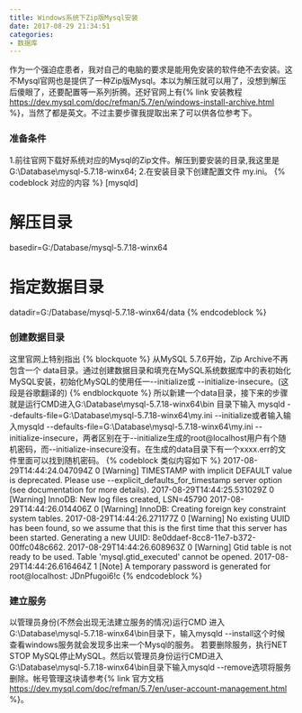 ```yaml
---
title: Windows系统下Zip版Mysql安装
date: 2017-08-29 21:34:51
categories:
- 数据库
---
```

作为一个强迫症患者，我对自己的电脑的要求是能用免安装的软件绝不去安装。这不Mysql官网也是提供了一种Zip版Mysql。本以为解压就可以用了，没想到解压后傻眼了，还要配置等一系列折腾。还好官网上有{% link 安装教程 https://dev.mysql.com/doc/refman/5.7/en/windows-install-archive.html %}，当然了都是英文。不过主要步骤我提取出来了可以供各位参考下。
<!-- more -->
### 准备条件
1.前往官网下载好系统对应的Mysql的Zip文件。解压到要安装的目录,我这里是G:\Database\mysql-5.7.18-winx64;
2.在安装目录下创建配置文件 my.ini。
{% codeblock 对应的内容 %}
[mysqld]
# 解压目录
basedir=G:/Database/mysql-5.7.18-winx64
# 指定数据目录
datadir=G:/Database/mysql-5.7.18-winx64/data
{% endcodeblock %}
### 创建数据目录
这里官网上特别指出
{% blockquote  %}
从MySQL 5.7.6开始，Zip Archive不再包含一个 data目录。通过创建数据目录和填充在MySQL系统数据库中的表初始化MySQL安装，初始化MySQL的使用任一--initialize或 --initialize-insecure。(这段是谷歌翻译的)
{% endblockquote %}
所以新建一个data目录，接下来的步骤就是运行CMD进入G:\Database\mysql-5.7.18-winx64\bin 目录下输入 mysqld --defaults-file=G:\Database\mysql-5.7.18-winx64\my.ini --initialize或者输入输入mysqld --defaults-file=G:\Database\mysql-5.7.18-winx64\my.ini --initialize-insecure，两者区别在于--initialize生成的root@localhost用户有个随机密码，而--initialize-insecure没有。在生成的data目录下有一个xxxx.err的文件里面可以找到随机密码。
{% codeblock 类似内容如下 %}
2017-08-29T14:44:24.047094Z 0 [Warning] TIMESTAMP with implicit DEFAULT value is deprecated. Please use --explicit_defaults_for_timestamp server option (see documentation for more details).
2017-08-29T14:44:25.531029Z 0 [Warning] InnoDB: New log files created, LSN=45790
2017-08-29T14:44:26.014406Z 0 [Warning] InnoDB: Creating foreign key constraint system tables.
2017-08-29T14:44:26.271177Z 0 [Warning] No existing UUID has been found, so we assume that this is the first time that this server has been started. Generating a new UUID: 8e0ddaef-8cc8-11e7-b372-00ffc048c662.
2017-08-29T14:44:26.608963Z 0 [Warning] Gtid table is not ready to be used. Table 'mysql.gtid_executed' cannot be opened.
2017-08-29T14:44:26.616464Z 1 [Note] A temporary password is generated for root@localhost: JDnPfugoi6!c
{% endcodeblock %}
### 建立服务
以管理员身份(不然会出现无法建立服务的情况)运行CMD 进入G:\Database\mysql-5.7.18-winx64\bin目录下，输入mysqld --install这个时候查看windows服务就会发现多出来一个Mysql的服务。
若要删除服务，执行NET STOP MySQL停止MySQL。然后以管理员身份运行CMD进入G:\Database\mysql-5.7.18-winx64\bin目录下输入mysqld --remove选项将服务删除。帐号管理这块请参考{% link 官方文档 https://dev.mysql.com/doc/refman/5.7/en/user-account-management.html %}。